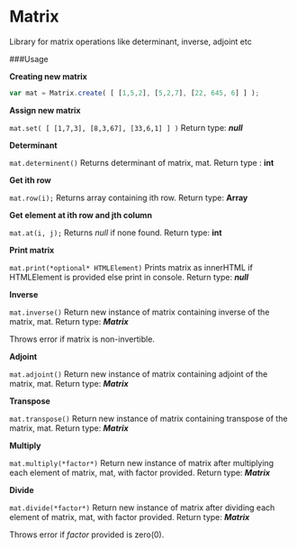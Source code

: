 Matrix
======

Library for matrix operations like determinant, inverse, adjoint etc


###Usage

**Creating new matrix**

```javascript
var mat = Matrix.create( [ [1,5,2], [5,2,7], [22, 645, 6] ] );
```

**Assign new matrix**

```mat.set( [ [1,7,3], [8,3,67], [33,6,1] ] )``` Return type: ***null***

**Determinant**

```mat.determinent()``` Returns determinant of matrix, mat. Return type : **int**

**Get ith row**

```mat.row(i);``` Returns array containing ith row. Return type: **Array**

**Get element at ith row and jth column**

```mat.at(i, j);``` Returns *null* if none found. Return type: **int**

**Print matrix**

```mat.print(*optional* HTMLElement)``` Prints matrix as innerHTML if HTMLElement is provided else print in console. Return type: ***null***


**Inverse**

```mat.inverse()``` Return new instance of matrix containing inverse of the matrix, mat. Return type: ***Matrix***

Throws error if matrix is non-invertible.

**Adjoint**

```mat.adjoint()``` Return new instance of matrix containing adjoint of the matrix, mat. Return type: ***Matrix***

**Transpose**

```mat.transpose()``` Return new instance of matrix containing transpose of the matrix, mat. Return type: ***Matrix***

**Multiply**

```mat.multiply(*factor*)``` Return new instance of matrix after multiplying each element of matrix, mat, with factor provided. Return type: ***Matrix***


**Divide**

```mat.divide(*factor*)``` Return new instance of matrix after dividing each element of matrix, mat, with factor provided. Return type: ***Matrix***

Throws error if *factor* provided is zero(0).
